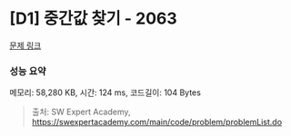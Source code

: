 # [D1] 중간값 찾기 - 2063 

[문제 링크](https://swexpertacademy.com/main/code/problem/problemDetail.do?contestProbId=AV5QPsXKA2UDFAUq) 

### 성능 요약

메모리: 58,280 KB, 시간: 124 ms, 코드길이: 104 Bytes



> 출처: SW Expert Academy, https://swexpertacademy.com/main/code/problem/problemList.do